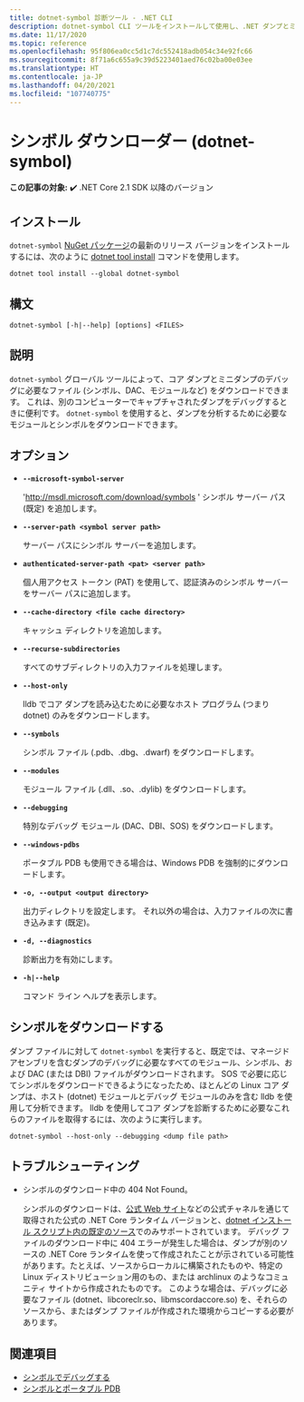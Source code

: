 ```yaml
---
title: dotnet-symbol 診断ツール - .NET CLI
description: dotnet-symbol CLI ツールをインストールして使用し、.NET ダンプとミニダンプのデバッグに必要なファイルをダウンロードする方法について学習します。
ms.date: 11/17/2020
ms.topic: reference
ms.openlocfilehash: 95f806ea0cc5d1c7dc552418adb054c34e92fc66
ms.sourcegitcommit: 8f71a6c655a9c39d5223401aed76c02ba00e03ee
ms.translationtype: HT
ms.contentlocale: ja-JP
ms.lasthandoff: 04/20/2021
ms.locfileid: "107740775"
---
```

# <a name="symbol-downloader-dotnet-symbol"></a>シンボル ダウンローダー (dotnet-symbol)

**この記事の対象:** ✔️ .NET Core 2.1 SDK 以降のバージョン

## <a name="install"></a>インストール

`dotnet-symbol` [NuGet パッケージ](https://www.nuget.org/packages/dotnet-symbol)の最新のリリース バージョンをインストールするには、次のように [dotnet tool install](../tools/dotnet-tool-install.md) コマンドを使用します。

```dotnetcli
dotnet tool install --global dotnet-symbol
```

## <a name="synopsis"></a>構文

```console
dotnet-symbol [-h|--help] [options] <FILES>
```

## <a name="description"></a>説明

`dotnet-symbol` グローバル ツールによって、コア ダンプとミニダンプのデバッグに必要なファイル (シンボル、DAC、モジュールなど) をダウンロードできます。 これは、別のコンピューターでキャプチャされたダンプをデバッグするときに便利です。 `dotnet-symbol` を使用すると、ダンプを分析するために必要なモジュールとシンボルをダウンロードできます。

## <a name="options"></a>オプション

- **`--microsoft-symbol-server`**

  'http://msdl.microsoft.com/download/symbols ' シンボル サーバー パス (既定) を追加します。

- **`--server-path <symbol server path>`**

  サーバー パスにシンボル サーバーを追加します。

- **`authenticated-server-path <pat> <server path>`**

  個人用アクセス トークン (PAT) を使用して、認証済みのシンボル サーバーをサーバー パスに追加します。

- **`--cache-directory <file cache directory>`**

  キャッシュ ディレクトリを追加します。

- **`--recurse-subdirectories`**

  すべてのサブディレクトリの入力ファイルを処理します。

- **`--host-only`**

  lldb でコア ダンプを読み込むために必要なホスト プログラム (つまり dotnet) のみをダウンロードします。

- **`--symbols`**

  シンボル ファイル (.pdb、.dbg、.dwarf) をダウンロードします。

- **`--modules`**

  モジュール ファイル (.dll、.so、.dylib) をダウンロードします。

- **`--debugging`**

  特別なデバッグ モジュール (DAC、DBI、SOS) をダウンロードします。

- **`--windows-pdbs`**

  ポータブル PDB も使用できる場合は、Windows PDB を強制的にダウンロードします。

- **`-o, --output <output directory>`**

  出力ディレクトリを設定します。 それ以外の場合は、入力ファイルの次に書き込みます (既定)。

- **`-d, --diagnostics`**

  診断出力を有効にします。

- **`-h|--help`**

  コマンド ライン ヘルプを表示します。

## <a name="download-symbols"></a>シンボルをダウンロードする

ダンプ ファイルに対して `dotnet-symbol` を実行すると、既定では、マネージド アセンブリを含むダンプのデバッグに必要なすべてのモジュール、シンボル、および DAC (または DBI) ファイルがダウンロードされます。 SOS で必要に応じてシンボルをダウンロードできるようになったため、ほとんどの Linux コア ダンプは、ホスト (dotnet) モジュールとデバッグ モジュールのみを含む lldb を使用して分析できます。 lldb を使用してコア ダンプを診断するために必要なこれらのファイルを取得するには、次のように実行します。

```console
dotnet-symbol --host-only --debugging <dump file path>
```

## <a name="troubleshoot"></a>トラブルシューティング

- シンボルのダウンロード中の 404 Not Found。

   シンボルのダウンロードは、[公式 Web サイト](https://dotnet.microsoft.com/download/dotnet)などの公式チャネルを通じて取得された公式の .NET Core ランタイム バージョンと、[dotnet インストール スクリプト内の既定のソース](../tools/dotnet-install-script.md)でのみサポートされています。 デバッグ ファイルのダウンロード中に 404 エラーが発生した場合は、ダンプが別のソースの .NET Core ランタイムを使って作成されたことが示されている可能性があります。たとえば、ソースからローカルに構築されたものや、特定の Linux ディストリビューション用のもの、または archlinux のようなコミュニティ サイトから作成されたものです。 このような場合は、デバッグに必要なファイル (dotnet、libcoreclr.so、libmscordaccore.so) を、それらのソースから、またはダンプ ファイルが作成された環境からコピーする必要があります。

## <a name="see-also"></a>関連項目

* [シンボルでデバッグする](/windows/win32/dxtecharts/debugging-with-symbols)
* [シンボルとポータブル PDB](./symbols.md)

